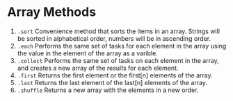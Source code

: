 # Array Methods

1. `.sort`
     Convenience method that sorts the items in an array. Strings will be sorted in alphabetical order, numbers will be in ascending order.
2. `.each`
     Performs the same set of tasks for each element in the array using the value in the element of the array as a varible.
3. `.collect`
     Performs the same set of tasks on each element in the array, and creates a new array of the results for each element.
4. `.first`
     Returns the first element or the first[n] elements of the array.
5. `.last`
     Returns the last element of the last[n] elements of the array.
6. `.shuffle`
     Returns a new array with the elements in a new order.
